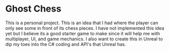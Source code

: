 # Ghost Chess
 This is a personal project. This is an idea that I had where the player can only see some in front of its chess pieces. I have not implemented this idea yet but I believe its a good starter game to make since it will help me with multiplayer, UI, and game mechanics. I also want to create this in Unreal to dip my toes into the C# coding and API's that Unreal has.
